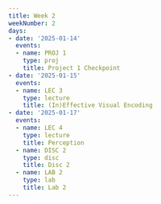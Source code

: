 ```yaml
---
title: Week 2
weekNumber: 2
days:
- date: '2025-01-14'
  events:
  - name: PROJ 1
    type: proj
    title: Project 1 Checkpoint
- date: '2025-01-15'
  events:
  - name: LEC 3
    type: lecture
    title: (In)Effective Visual Encoding
- date: '2025-01-17'
  events:
  - name: LEC 4
    type: lecture
    title: Perception
  - name: DISC 2
    type: disc
    title: Disc 2
  - name: LAB 2
    type: lab
    title: Lab 2
---
```

